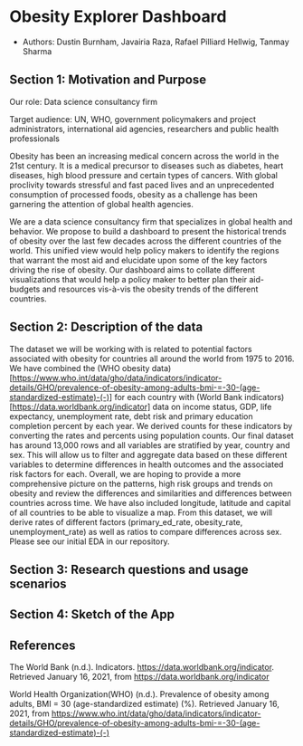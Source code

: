 # Obesity Explorer Dashboard

- Authors: Dustin Burnham, Javairia Raza, Rafael Pilliard Hellwig, Tanmay Sharma

## Section 1: Motivation and Purpose

Our role: Data science consultancy firm
 
Target audience: UN, WHO, government policymakers and project administrators, international aid agencies, researchers and public health professionals
 
Obesity has been an increasing medical concern across the world in the 21st century. It is a medical precursor to diseases such as diabetes, heart diseases, high blood pressure and certain types of cancers. With global proclivity towards stressful and fast paced lives and an unprecedented consumption of processed foods, obesity as a challenge has been garnering the attention of global health agencies.

We are a data science consultancy firm that specializes in global health and behavior. We propose to build a dashboard to present the historical trends of obesity over the last few decades across the different countries of the world. This unified view would help policy makers to identify the regions that warrant the most aid and elucidate upon some of the key factors driving the rise of obesity. Our dashboard aims to collate different visualizations that would help a policy maker to better plan their aid-budgets and resources vis-à-vis the obesity trends of the different countries.

## Section 2: Description of the data

The dataset we will be working with is related to potential factors associated with obesity for countries all around the world from 1975 to 2016. We have combined the (WHO obesity data)[https://www.who.int/data/gho/data/indicators/indicator-details/GHO/prevalence-of-obesity-among-adults-bmi-=-30-(age-standardized-estimate)-(-)] for each country with (World Bank indicators)[https://data.worldbank.org/indicator] data on income status, GDP, life expectancy, unemployment rate, debt risk and primary education completion percent by each year. We derived counts for these indicators by converting the rates and percents using population counts. Our final dataset has around 13,000 rows and all variables are stratified by year, country and sex. This will allow us to filter and aggregate data based on these different variables to determine differences in health outcomes and the associated risk factors for each. Overall, we are hoping to provide a more comprehensive picture on the patterns, high risk groups and trends on obesity and review the differences and similarities and differences between countries across time. We have also included longitude, latitude and capital of all countries to be able to visualize a map. From this dataset, we will derive rates of different factors (primary_ed_rate, obesity_rate, unemployment_rate) as well as ratios to compare differences across sex. Please see our initial EDA in our repository. 

## Section 3: Research questions and usage scenarios

## Section 4: Sketch of the App


## References

The World Bank (n.d.). Indicators. https://data.worldbank.org/indicator. Retrieved January 16, 2021, from https://data.worldbank.org/indicator

World Health Organization(WHO) (n.d.). Prevalence of obesity among adults, BMI = 30 (age-standardized estimate) (%). Retrieved January 16, 2021, from https://www.who.int/data/gho/data/indicators/indicator-details/GHO/prevalence-of-obesity-among-adults-bmi-=-30-(age-standardized-estimate)-(-)
